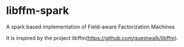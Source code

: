 # libffm-spark
A spark based implementation of Field-aware Factorization Machines

It is inspired by the project libffm(https://github.com/guestwalk/libffm).
